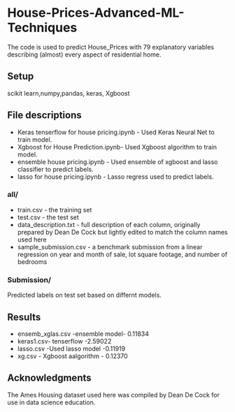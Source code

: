 # House-Prices-Advanced-ML-Techniques 

The code is used to predict House_Prices with 79 explanatory variables describing (almost) every aspect of residential home. 
## Setup
scikit learn,numpy,pandas, keras, Xgboost

## File descriptions

* Keras tenserflow for house pricing.ipynb - Used Keras Neural Net to train model.
* Xgboost for House Prediction.ipynb- Used Xgboost algorithm to train model.
* ensemble house pricing.ipynb - Used ensemble of xgboost and lasso classifier to predict labels.
* lasso for house pricing.ipynb - Lasso regress used to predict labels.

### all/
* train.csv - the training set
* test.csv - the test set
* data_description.txt - full description of each column, originally prepared by Dean De Cock but lightly edited to match the column names used here
* sample_submission.csv - a benchmark submission from a linear regression on year and month of sale, lot square footage, and number of bedrooms

### Submission/
Predicted labels on test set based on differnt models.

## Results

* ensemb_xglas.csv -ensemble model- 0.11834
* keras1.csv- tenserflow -2.59022
* lasso.csv -Used lasso model -0.11919
* xg.csv - Xgboost aalgorithm - 0.12370

## Acknowledgments

The Ames Housing dataset used here was compiled by Dean De Cock for use in data science education.
